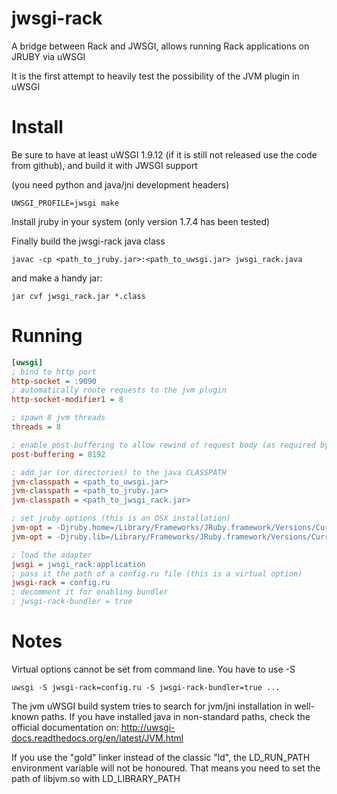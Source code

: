 jwsgi-rack
==========

A bridge between Rack and JWSGI, allows running Rack applications on JRUBY via uWSGI

It is the first attempt to heavily test the possibility of the JVM plugin in uWSGI

Install
=======

Be sure to have at least uWSGI 1.9.12 (if it is still not released use the code from github), and build it with JWSGI support

(you need python and java/jni development headers)

```
UWSGI_PROFILE=jwsgi make
```

Install jruby in your system (only version 1.7.4 has been tested)

Finally build the jwsgi-rack java class

```
javac -cp <path_to_jruby.jar>:<path_to_uwsgi.jar> jwsgi_rack.java
```

and make a handy jar:

```
jar cvf jwsgi_rack.jar *.class
```


Running
=======

```ini
[uwsgi]
; bind to http port
http-socket = :9090
; automatically route requests to the jvm plugin
http-socket-modifier1 = 8

; spawn 8 jvm threads
threads = 8

; enable post-buffering to allow rewind of request body (as required by rack specs)
post-buffering = 8192

; add jar (or directories) to the java CLASSPATH
jvm-classpath = <path_to_uwsgi.jar>
jvm-classpath = <path_to_jruby.jar>
jvm-classpath = <path_to_jwsgi_rack.jar>

; set jruby options (this is an OSX installation)
jvm-opt = -Djruby.home=/Library/Frameworks/JRuby.framework/Versions/Current
jvm-opt = -Djruby.lib=/Library/Frameworks/JRuby.framework/Versions/Current/lib

; load the adapter
jwsgi = jwsgi_rack:application
; pass it the path of a config.ru file (this is a virtual option)
jwsgi-rack = config.ru
; decomment it for enabling bundler
; jwsgi-rack-bundler = true
```

Notes
=====

Virtual options cannot be set from command line. You have to use -S

```
uwsgi -S jwsgi-rack=config.ru -S jwsgi-rack-bundler=true ...
```

The jvm uWSGI build system tries to search for jvm/jni installation in well-known paths. If you have installed java in non-standard paths,
check the official documentation on: http://uwsgi-docs.readthedocs.org/en/latest/JVM.html

If you use the "gold" linker instead of the classic "ld", the LD_RUN_PATH environment variable will not be honoured. That means
you need to set the path of libjvm.so with LD_LIBRARY_PATH
